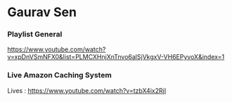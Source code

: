 # Gaurav Sen 

### Playlist General
https://www.youtube.com/watch?v=xpDnVSmNFX0&list=PLMCXHnjXnTnvo6alSjVkgxV-VH6EPyvoX&index=1

### Live Amazon Caching System
Lives : https://www.youtube.com/watch?v=tzbX4ix2RjI
